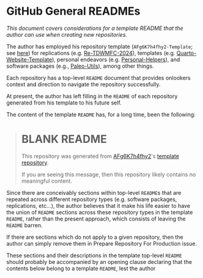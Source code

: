# GitHub General READMEs

_This document covers considerations for a template README that the author can use when creating new repositories._

The author has employed his repository template (`AFg6K7h4fhy2-Template`; see [here](https://github.com/AFg6K7h4fhy2/AFg6K7h4fhy2-Template)) for replications (e.g. [Re-TDWMFC-2024](https://github.com/AFg6K7h4fhy2/Re-TDWMFC-2024)), templates (e.g. [Quarto-Website-Template](https://github.com/AFg6K7h4fhy2/Quarto-Website-Template)), personal endeavors (e.g. [Personal-Helpers](https://github.com/AFg6K7h4fhy2/Personal-Helpers)), and software packages (e.g., [Paleo-Utils](https://github.com/AFg6K7h4fhy2/Paleo-Utils)), among other things.

Each repository has a top-level `README` document that provides onlookers context and direction to navigate the repository successfully.

At present, the author has left filling in the `README` of each repository generated from his template to his future self.

The content of the template `README` has, for a long time, been the following:

> # BLANK README
>
> This repository was generated from [AFg6K7h4fhy2](https://github.com/AFg6K7h4fhy2)'s [template repository](https://github.com/AFg6K7h4fhy2/AFg6K7h4fhy2-Template).
>
> If you are seeing this message, then this repository likely contains no meaningful content.

Since there are conceivably sections within top-level `README`s that are repeated across different repository types (e.g. software packages, replications, etc...), the author believes that it make his life easier to have the union of `README` sections across these repository types in the template `README`, rather than the present approach, which consists of leaving the `README` barren.

If there are sections which do not apply to a given repository, then the author can simply remove them in Prepare Repository For Production issue.

These sections and their descriptions in the template top-level `README` should probably be accompanied by an opening clause declaring that the contents below belong to a template `README`, lest the author

